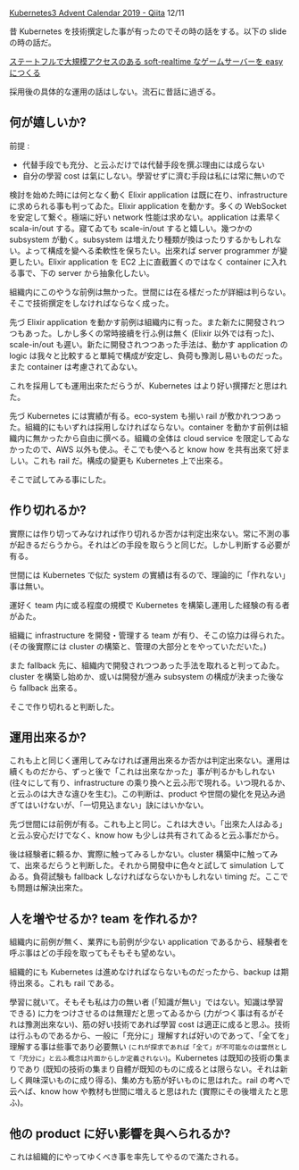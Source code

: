 <!--
{"id":"26006613480817024","title":"Kubernetes を何故採用したのか","categories":["Programming","Kubernetes"],"draft":"no"}
-->

[Kubernetes3 Advent Calendar 2019 - Qiita](https://qiita.com/advent-calendar/2019/kubernetes3) 12/11

昔 Kubernetes を技術撰定した事が有ったのでその時の話をする。以下の slide の時の話だ。

<script async class="speakerdeck-embed" data-id="78d6aaeac6ec425c9f23a169414e5cac" data-ratio="1.77777777777778" src="//speakerdeck.com/assets/embed.js"></script>

[ステートフルで大規模アクセスのある soft-realtime なゲームサーバーを easy につくる](https://speakerdeck.com/ne_sachirou/sutetohurudeda-gui-mo-akusesufalsearusoft-realtimenagemusabawoeasynitukuru)

採用後の具体的な運用の話はしない。流石に昔話に過ぎる。

## 何が嬉しいか?

前提 :

- 代替手段でも充分、と云ふだけでは代替手段を撰ぶ理由には成らない
- 自分の學習 cost は氣にしない。學習せずに濟む手段は私には常に無いので

検討を始めた時には何となく動く Elixir application は既に在り、infrastructure に求められる事も判ってゐた。Elixir application を動かす。多くの WebSocket を安定して繋ぐ。極端に好い network 性能は求めない。application は素早く scala-in/out する。寢てゐても scale-in/out すると嬉しい。幾つかの subsystem が動く。subsystem は増えたり種類が換はったりするかもしれない。よって構成を變へる柔軟性を保ちたい。出來れば server programmer が變更したい。Elixir application を EC2 上に直截置くのではなく container に入れる事で、下の server から抽象化したい。

組織内にこのやうな前例は無かった。世間には在る樣だったが詳細は判らない。そこで技術撰定をしなければならなく成った。

先づ Elixir application を動かす前例は組織内に有った。また新たに開發されつつもあった。しかし多くの常時接續を行ふ例は無く (Elixir 以外では有った)、scale-in/out も遲い。新たに開發されつつあった手法は、動かす application の logic は我々と比較すると單純で構成が安定し、負荷も豫測し易いものだった。また container は考慮されてゐない。

これを採用しても運用出來ただらうが、Kubernetes はより好い撰擇だと思はれた。

先づ Kubernetes には實績が有る。eco-system も揃い rail が敷かれつつあった。組織的にもいずれは採用しなければならない。container を動かす前例は組織内に無かったから自由に撰べる。組織の全体は cloud service を限定してゐなかったので、AWS 以外も使ふ。そこでも使へると know how を共有出來て好ましい。これも rail だ。構成の變更も Kubernetes 上で出來る。

そこで試してみる事にした。

## 作り切れるか?

實際には作り切ってみなければ作り切れるか否かは判定出來ない。常に不測の事が起きるだらうから。それはどの手段を取らうと同じだ。しかし判断する必要が有る。

世間には Kubernetes で似た system の實績は有るので、理論的に「作れない」事は無い。

運好く team 内に或る程度の規模で Kubernetes を構築し運用した経験の有る者がゐた。

組織に infrastructure を開發・管理する team が有り、そこの協力は得られた。(その後實際には cluster の構築と、管理の大部分とをやっていただいた。)

また fallback 先に、組織内で開發されつつあった手法を取れると判ってゐた。cluster を構築し始めか、或いは開發が進み subsystem の構成が決まった後なら fallback 出來る。

そこで作り切れると判断した。

## 運用出來るか?

これも上と同じく運用してみなければ運用出來るか否かは判定出來ない。運用は續くものだから、ずっと後で「これは出來なかった」事が判るかもしれない (往々にして有り、infrastructure の乘り換へと云ふ形で現れる。いつ現れるか、と云ふのは大きな違ひを生む)。この判断は、product や世間の變化を見込み過ぎてはいけないが、「一切見込まない」訣にはいかない。

先づ世間には前例が有る。これも上と同じ。これは大きい。「出來た人はゐる」と云ふ安心だけでなく、know how も少しは共有されてゐると云ふ事だから。

後は経験者に頼るか、實際に触ってみるしかない。cluster 構築中に触ってみて、出來るだらうと判断した。それから開發中に色々と試して simulation してゐる。負荷試験も fallback しなければならないかもしれない timing だ。ここでも問題は解決出來た。

## 人を増やせるか? team を作れるか?

組織内に前例が無く、業界にも前例が少ない application であるから、経験者を呼ぶ事はどの手段を取ってもそもそも望めない。

組織的にも Kubernetes は進めなければならないものだったから、backup は期待出來る。これも rail である。

學習に就いて。そもそも私は力の無い者 (「知識が無い」ではない。知識は學習できる) に力をつけさせるのは無理だと思ってゐるから (力がつく事は有るがそれは豫測出來ない)、筋の好い技術であれば學習 cost は適正に成ると思ふ。技術は行ふものであるから、一般に「充分に」理解すれば好いのであって、「全てを」理解する事は些事であり必要無い <small>(これが探求であれば「全て」が不可能なのは當然として「充分に」と云ふ概念は片面からしか定義されない)</small>。Kubernetes は既知の技術の集まりであり (既知の技術の集まり自體が既知のものに成るとは限らない。それは新しく興味深いものに成り得る)、集め方も筋が好いものに思はれた。rail の考へで云へば、know how や教材も世間に増えると思はれた (實際にその後増えたと思ふ)。

## 他の product に好い影響を與へられるか?

これは組織的にやってゆくべき事を率先してやるので滿たされる。
